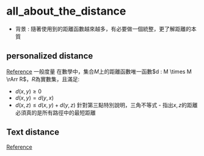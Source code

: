 # all_about_the_distance
* 背景 : 隨著使用到的距離函數越來越多，有必要做一個統整，更了解距離的本質
## personalized distance
[Reference](https://zh.wikipedia.org/wiki/%E8%B7%9D%E7%A6%BB)
一般度量
在數學中，集合$M$上的距離函數唯一函數$d : M \times M \rArr R$，$R$為實數集，且滿足:
* $d(x, y) \geq0$
* $d(x, y) = d(y, x)$
* $d(x, z) \leq d(x,y) + d(y,z)$
針對第三點特別說明，三角不等式 - 指出$x,z$的距離必須真的是所有路徑中的最短距離

## Text distance 
[Reference](https://towardsdatascience.com/3-text-distances-that-every-data-scientist-should-know-7fcdf850e510)